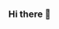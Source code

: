 ### Hi there 👋

<!--
**ZerrinBostan/ZerrinBostan** is a ✨ _special_ ✨ repository because its `README.md` (this file) appears on your GitHub profile.

 # Hello to everyone :sun_with_face:

:ear_of_rice: I'm Zerrin. 
:computer: I'm Junior Frontend Developer who want to learn the frontend field in depth.
:snowflake: Areas of interest:  JavaScript, React.js, Next.js, Context API, Redux, Mobx, Sass, Styled Components,  ES6+,  

